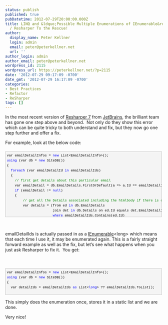 ```yaml
---
status: publish
published: true
pubDatetime: 2012-07-29T20:00:00.000Z
title: LINQ and &ldquo;Possible Multiple Enumerations of IEnumerable&rdquo; Warning
  / Resharper To the Rescue!
author:
  display_name: Peter Kellner
  login: admin
  email: peter@peterkellner.net
  url: ''
author_login: admin
author_email: peter@peterkellner.net
wordpress_id: 2115
wordpress_url: https://peterkellner.net/?p=2115
date: '2012-07-29 09:17:09 -0700'
date_gmt: '2012-07-29 16:17:09 -0700'
categories:
- Best Practices
- Refactor
- ReSharper
tags: []
---
```

<p>In the most recent version of <a href="http://www.jetbrains.com/resharper/download/">Resharper 7</a> from <a href="http://www.jetbrains.com/">JetBrains</a>, the brilliant team has gone one step above and beyond.&#160; Not only do they show this error which can be quite tricky to both understand and fix, but they now go one step further and offer a fix.</p>
<p>For example, look at the below code:</p>
<div id="codeSnippetWrapper" style="overflow: auto; cursor: text; font-size: 8pt; border-top: silver 1px solid; font-family: &#39;Courier New&#39;, courier, monospace; border-right: silver 1px solid; border-bottom: silver 1px solid; padding-bottom: 4px; direction: ltr; text-align: left; padding-top: 4px; padding-left: 4px; margin: 20px 0px 10px; border-left: silver 1px solid; line-height: 12pt; padding-right: 4px; max-height: 200px; width: 97.5%; background-color: #f4f4f4">
<pre id="codeSnippet" style="border-top-style: none; overflow: visible; font-size: 8pt; border-left-style: none; font-family: &#39;Courier New&#39;, courier, monospace; border-bottom-style: none; color: black; padding-bottom: 0px; direction: ltr; text-align: left; padding-top: 0px; border-right-style: none; padding-left: 0px; margin: 0em; line-height: 12pt; padding-right: 0px; width: 100%; background-color: #f4f4f4">var emailDetailInfos = <span style="color: #0000ff">new</span> List&lt;EmailDetailInfo&gt;();<br /><span style="color: #0000ff">using</span> (var db = <span style="color: #0000ff">new</span> SiteDB())<br />{<br />  <span style="color: #0000ff">foreach</span> (var emailDetailId <span style="color: #0000ff">in</span> emailDetailIds)<br />  {<br />    <span style="color: #008000">// first get details about this particular email</span><br />    var emailDetail = db.EmailDetails.FirstOrDefault(a =&gt; a.Id == emailDetailId);<br />    <span style="color: #0000ff">if</span> (emailDetail != <span style="color: #0000ff">null</span>)<br />    {<br />        <span style="color: #008000">// get all the Details associated including the htmlbody if there is one (that is, images and body)</span><br />        var details = (from ed <span style="color: #0000ff">in</span> db.EmailDetails<br />                       join det <span style="color: #0000ff">in</span> db.Details on ed.Id equals det.EmailDetailId<br />                       <span style="color: #0000ff">where</span> emailDetailIds.Contains(ed.Id)<br />                       select det).ToList();</pre>
<p></div>
<p>&#160;</p>
<p>emailDetailIds is actually passed in as a <a href="http://en.wikipedia.org/wiki/C_Sharp_4.0">IEnumerable</a>&lt;long&gt; which means that each time I use it, it may be enumerated again. This is a fairly straight forward example as well as the fix, but let’s see what happens when you just ask Resharper to fix it.&#160; You get:</p>
<p>&#160;</p>
<div id="codeSnippetWrapper" style="overflow: auto; cursor: text; font-size: 8pt; border-top: silver 1px solid; font-family: &#39;Courier New&#39;, courier, monospace; border-right: silver 1px solid; border-bottom: silver 1px solid; padding-bottom: 4px; direction: ltr; text-align: left; padding-top: 4px; padding-left: 4px; margin: 20px 0px 10px; border-left: silver 1px solid; line-height: 12pt; padding-right: 4px; max-height: 200px; width: 97.5%; background-color: #f4f4f4">
<pre id="codeSnippet" style="border-top-style: none; overflow: visible; font-size: 8pt; border-left-style: none; font-family: &#39;Courier New&#39;, courier, monospace; border-bottom-style: none; color: black; padding-bottom: 0px; direction: ltr; text-align: left; padding-top: 0px; border-right-style: none; padding-left: 0px; margin: 0em; line-height: 12pt; padding-right: 0px; width: 100%; background-color: #f4f4f4">var emailDetailInfos = <span style="color: #0000ff">new</span> List&lt;EmailDetailInfo&gt;();<br /><span style="color: #0000ff">using</span> (var db = <span style="color: #0000ff">new</span> SiteDB())<br />{<br />  var detailIds = emailDetailIds <span style="color: #0000ff">as</span> List&lt;<span style="color: #0000ff">long</span>&gt; ?? emailDetailIds.ToList();</pre>
<p></div>
<p>This simply does the enumeration once, stores it in a static list and we are done.</p>
<p>Very nice!</p>
